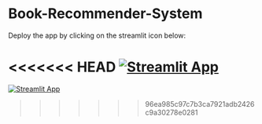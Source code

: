 # Book-Recommender-System

Deploy the app by clicking on the streamlit icon below:

<<<<<<< HEAD
[![Streamlit App](https://static.streamlit.io/badges/streamlit_badge_black_white.svg)](https://swathibabu01-book-recommender-system-app-2a55va.streamlit.app/)
=======
[![Streamlit App](https://static.streamlit.io/badges/streamlit_badge_black_white.svg)](https://swathibabu01-book-recommender-system-app-2a55va.streamlit.app/)
>>>>>>> 96ea985c97c7b3ca7921adb2426c9a30278e0281
